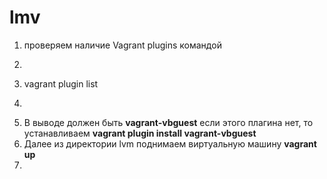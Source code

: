 # lmv
1. проверяем наличие Vagrant plugins командой
2. ```
3. vagrant plugin list
4. ```
5.  В выводе должен быть **vagrant-vbguest** если этого плагина нет, то устанавливаем **vagrant plugin install vagrant-vbguest**
6.  Далее из директории lvm поднимаем виртуальную машину **vagrant up**
7.  

